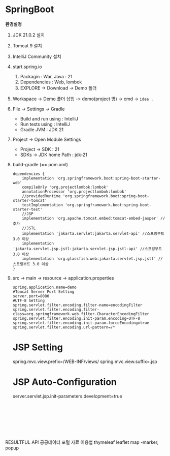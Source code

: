 # SpringBoot
**환경설정**
1. JDK 21.0.2 설치
2. Tomcat 9 설치
3. IntelliJ Community 설치
4. start.spring.io
    1. Packagin : War, Java : 21
    2. Dependencies : Web, lombok
    3. EXPLORE -> Download -> Demo 폴더
5. Workspace -> Demo 폴더 삽입 -> demo(project 명) -> cmd -> ```idea .```
6. File -> Settings -> Gradle
    *  Build and run using : IntelliJ
    *  Run tests using : IntelliJ
    *  Gradle JVM : JDK 21
7. Project -> Open Module Settings
    * Project -> SDK : 21
    * SDKs -> JDK home Path : jdk-21
8. build-gradle (== pom.xml)
    ```
    dependencies {
        implementation 'org.springframework.boot:spring-boot-starter-web'
        compileOnly 'org.projectlombok:lombok'
        annotationProcessor 'org.projectlombok:lombok'
        //providedRuntime 'org.springframework.boot:spring-boot-starter-tomcat'
        testImplementation 'org.springframework.boot:spring-boot-starter-test'
        //JSP
        implementation 'org.apache.tomcat.embed:tomcat-embed-jasper' // 추가
  	    //JSTL
  	    implementation 'jakarta.servlet:jakarta.servlet-api' //스프링부트 3.0 이상
  	    implementation 'jakarta.servlet.jsp.jstl:jakarta.servlet.jsp.jstl-api' //스프링부트 3.0 이상
  	    implementation 'org.glassfish.web:jakarta.servlet.jsp.jstl' //스프링부트 3.0 이상
    }
    ```
9. src -> main -> resource -> application.properties
   ```
   spring.application.name=demo
   #Tomcat Server Port Setting
   server.port=8080
   #UTF-8 Setting
   spring.servlet.filter.encoding.filter-name=encodingFilter
   spring.servlet.filter.encoding.filter-class=org.springframework.web.filter.CharacterEncodingFilter
   spring.servlet.filter.encoding.init-param.encoding=UTF-8
   spring.servlet.filter.encoding.init-param.forceEncoding=true
   spring.servlet.filter.encoding.url-pattern=/*
    ```

   # JSP Setting
   
   spring.mvc.view.prefix=/WEB-INF/views/
   spring.mvc.view.suffix=.jsp
   # JSP Auto-Configuration
   server.servlet.jsp.init-parameters.development=true
   ```








RESULTFUL API
 공공데이터 포털 자료 이용법
   thymeleaf
    leaflet
   map
   -marker, popup 
